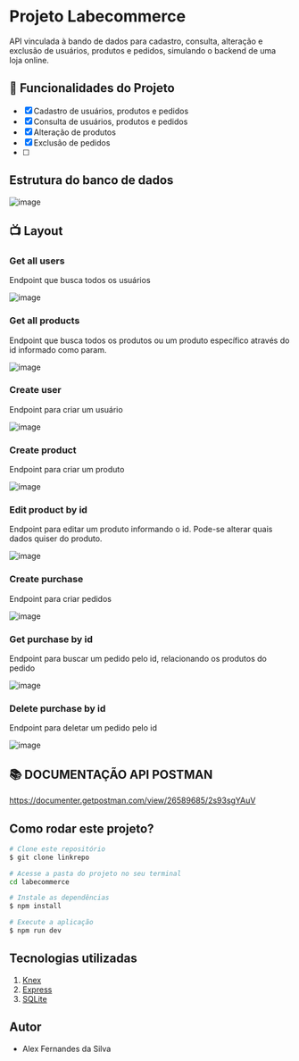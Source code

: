 # Projeto Labecommerce

API vinculada à bando de dados para cadastro, consulta, alteração e exclusão de usuários, produtos e pedidos, simulando o backend de uma loja online.

## 🔧 Funcionalidades do Projeto
- [x] Cadastro de usuários, produtos e pedidos
- [x] Consulta de usuários, produtos e pedidos
- [x] Alteração de produtos
- [x] Exclusão de pedidos
- [ ] 
## Estrutura do banco de dados
![image](https://github.com/AlexFernandesDev/labecommerce-backend/assets/61995505/1b256926-0db8-4287-a4bb-57835077bdde)

## 📺 Layout
### Get all users
Endpoint que busca todos os usuários

![image](https://github.com/AlexFernandesDev/labecommerce-backend/assets/61995505/03084ab9-16c9-48ad-be5d-95c1e26010c1)

### Get all products
Endpoint que busca todos os produtos ou um produto específico através do id informado como param.

![image](https://github.com/AlexFernandesDev/labecommerce-backend/assets/61995505/f74374bf-079b-4309-a9b1-eb6fc1fbdeb0)


### Create user
Endpoint para criar um usuário

![image](https://github.com/AlexFernandesDev/labecommerce-backend/assets/61995505/f529d209-131c-4bdd-ae6a-18b2492d2cdc)

### Create product
Endpoint para criar um produto

![image](https://github.com/AlexFernandesDev/labecommerce-backend/assets/61995505/7657d258-3d3d-40fd-a58b-6a7d50c8fdd4)

### Edit product by id
Endpoint para editar um produto informando o id.
Pode-se alterar quais dados quiser do produto.

![image](https://github.com/AlexFernandesDev/labecommerce-backend/assets/61995505/c32119c3-f3ea-4982-b5a0-aae196dafc97)

### Create purchase
Endpoint para criar pedidos

![image](https://github.com/AlexFernandesDev/labecommerce-backend/assets/61995505/66ed74ac-7951-4e84-b76c-39349ef94d09)

### Get purchase by id
Endpoint para buscar um pedido pelo id, relacionando os produtos do pedido

![image](https://github.com/AlexFernandesDev/labecommerce-backend/assets/61995505/1d5b9ece-4cbf-49b4-9b60-7de09fd50ac5)

### Delete purchase by id
Endpoint para deletar um pedido pelo id

![image](https://github.com/AlexFernandesDev/labecommerce-backend/assets/61995505/b874a385-0352-4275-b9f0-3642b6e84164)

## 📚 DOCUMENTAÇÃO API POSTMAN
https://documenter.getpostman.com/view/26589685/2s93sgYAuV

## Como rodar este projeto?
```bash
# Clone este repositório
$ git clone linkrepo

# Acesse a pasta do projeto no seu terminal
cd labecommerce

# Instale as dependências
$ npm install

# Execute a aplicação
$ npm run dev
```

## Tecnologias utilizadas
1. [Knex](https://knexjs.org/)
2. [Express](https://expressjs.com/)
3. [SQLite](https://www.sqlite.org/index.html)

## Autor
 - Alex Fernandes da Silva
